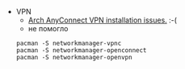 * VPN
  * [Arch AnyConnect VPN installation issues.](https://bbs.archlinux.org/viewtopic.php?id=237621) :-(
  * не помогло
  ``` 
  pacman -S networkmanager-vpnc
  pacman -S networkmanager-openconnect
  pacman -S networkmanager-openvpn
  ````
